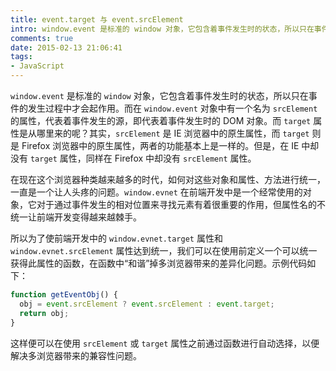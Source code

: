 ```yaml
---
title: event.target 与 event.srcElement
intro: window.event 是标准的 window 对象，它包含着事件发生时的状态，所以只在事件的发生过程中才会起作用。而在 window.event 对象中有一个名为 srcElement 的属性，代表着事件发生的源，即代表着事件发生时的 DOM 对象。
comments: true
date: 2015-02-13 21:06:41
tags:
- JavaScript
---
```


`window.event` 是标准的 `window` 对象，它包含着事件发生时的状态，所以只在事件的发生过程中才会起作用。而在 `window.event` 对象中有一个名为 `srcElement` 的属性，代表着事件发生的源，即代表着事件发生时的 DOM 对象。而 `target` 属性是从哪里来的呢？其实，`srcElement` 是 IE 浏览器中的原生属性，而 `target` 则是 Firefox 浏览器中的原生属性，两者的功能基本上是一样的。但是，在 IE 中却没有 `target` 属性，同样在 Firefox 中却没有 `srcElement` 属性。

在现在这个浏览器种类越来越多的时代，如何对这些对象和属性、方法进行统一，一直是一个让人头疼的问题。`window.evnet` 在前端开发中是一个经常使用的对象，它对于通过事件发生的相对位置来寻找元素有着很重要的作用，但属性名的不统一让前端开发变得越来越棘手。

所以为了使前端开发中的 `window.evnet.target` 属性和 `window.evnet.srcElement` 属性达到统一，我们可以在使用前定义一个可以统一获得此属性的函数，在函数中“和谐”掉多浏览器带来的差异化问题。示例代码如下：

```javascript
function getEventObj() {
  obj = event.srcElement ? event.srcElement : event.target;
  return obj;
}
```

这样便可以在使用 `srcElement` 或 `target` 属性之前通过函数进行自动选择，以便解决多浏览器带来的兼容性问题。
